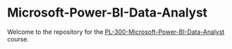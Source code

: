 # Microsoft-Power-BI-Data-Analyst

Welcome to the repository for the [PL-300-Microsoft-Power-BI-Data-Analyst](https://github.com/MicrosoftLearning/PL-300-Microsoft-Power-BI-Data-Analyst) course.